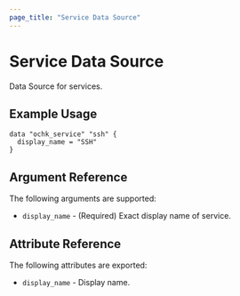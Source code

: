 ```yaml
---
page_title: "Service Data Source"
---
```


# Service Data Source

Data Source for services. 

## Example Usage

```hcl
data "ochk_service" "ssh" {
  display_name = "SSH"
}
```

## Argument Reference

The following arguments are supported:

* `display_name` - (Required) Exact display name of service.

## Attribute Reference

The following attributes are exported:
 * `display_name` - Display name. 
    
 
